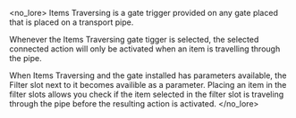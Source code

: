 <no_lore>
Items Traversing is a gate trigger provided on any gate placed that is placed on a transport pipe.

Whenever the Items Traversing gate tigger is selected, the selected connected action will only be activated when an item is travelling through the pipe.

When Items Traversing and the gate installed has parameters available, the Filter slot next to it becomes availible as a parameter.
Placing an item in the filter slots allows you check if the item selected in the filter slot is traveling through the pipe before the resulting action is activated.
</no_lore>